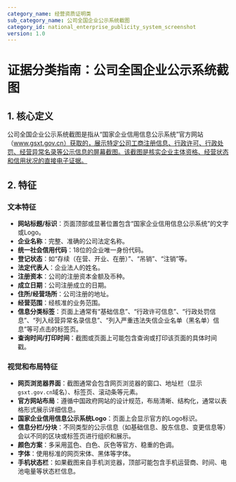 ```yaml
---
category_name: 经营资质证明类
sub_category_name: 公司全国企业公示系统截图
category_id: national_enterprise_publicity_system_screenshot
version: 1.0
---
```


# 证据分类指南：公司全国企业公示系统截图

## 1. 核心定义

公司全国企业公示系统截图是指从“国家企业信用信息公示系统”官方网站（www.gsxt.gov.cn）获取的，展示特定公司工商注册信息、行政许可、行政处罚、经营异常名录等公示信息的屏幕截图。该截图是核实企业主体资格、经营状态和信用状况的直接电子证据。

## 2. 特征

### 文本特征

- **网站标题/标识**：页面顶部或显著位置包含“国家企业信用信息公示系统”的文字或Logo。
- **企业名称**：完整、准确的公司法定名称。
- **统一社会信用代码**：18位的企业唯一身份代码。
- **登记状态**：如“存续（在营、开业、在册）”、“吊销”、“注销”等。
- **法定代表人**：企业法人的姓名。
- **注册资本**：公司的注册资本金额及币种。
- **成立日期**：公司注册成立的日期。
- **住所/经营场所**：公司注册的地址。
- **经营范围**：经核准的业务范围。
- **信息分类标签**：页面上通常有“基础信息”、“行政许可信息”、“行政处罚信息”、“列入经营异常名录信息”、“列入严重违法失信企业名单（黑名单）信息”等可点击的标签页。
- **查询时间/打印时间**：截图或页面上可能包含查询或打印该页面的具体时间戳。

### 视觉和布局特征

- **网页浏览器界面**：截图通常会包含网页浏览器的窗口、地址栏（显示`gsxt.gov.cn`域名）、标签页、滚动条等元素。
- **官方网站布局**：遵循中国政府网站的设计规范，布局清晰、结构化，通常以表格形式展示详细信息。
- **国家企业信用信息公示系统Logo**：页面上会显示官方的Logo标识。
- **信息分栏/分块**：不同类型的公示信息（如基础信息、股东信息、变更信息等）会以不同的区块或标签页进行组织和展示。
- **颜色方案**：多采用蓝色、白色、灰色等官方、稳重的色调。
- **字体**：使用标准的网页宋体、黑体等字体。
- **手机状态栏**：如果截图来自手机浏览器，顶部可能包含手机运营商、时间、电池电量等状态栏信息。